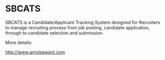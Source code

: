 # SBCATS


SBCATS is a Candidate/Applicant Tracking System designed for Recruiters to manage recruiting process from job posting, candidate application, through to candidate selection and submission.

More details: 

<http://www.amolsawant.com>

